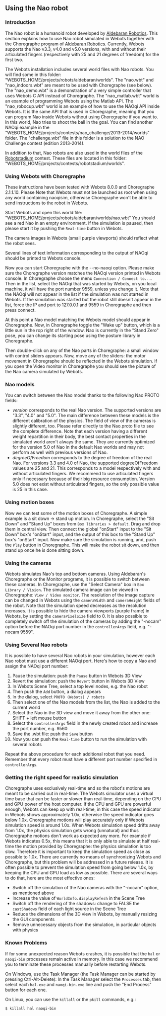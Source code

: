 ## Using the Nao robot

### Introduction

The Nao robot is a humanoid robot developed by [Aldebaran
Robotics](http://www.aldebaran-robotics.com). This section explains how to use
Nao robot simulated in Webots together with the Choregraphe program of
[Aldebaran Robotics](http://www.aldebaran-robotics.com). Currently, Webots
supports the Nao v3.3, v4.0 and v5.0 versions, with and without their
articulated fingers (respectively with 25 and 21 degrees of freedom) for the
first two.

The Webots installation includes several world files with Nao robots. You will
find some in this folder: "WEBOTS\_HOME/projects/robots/aldebaran/worlds". The
"nao.wbt" and "nao\_indoors.wbt" are meant to be used with Choregraphe (see
below). The "nao\_demo.wbt" is a demonstration of a very simple controller that
uses Webots C API instead of Choregraphe. The "nao\_matlab.wbt" world is an
example of programming Webots using the Matlab API. The "nao\_robocup.wbt" world
is an example of how to use the NAOqi API inside Webots. It is the same API that
is used in Choregraphe, meaning that you can program Nao inside Webots without
using Choregraphe if you want to. In this world, Nao tries to shoot the ball in
the goal. You can find another NAOqi example in the
"WEBOTS\_HOME/projects/contests/nao\_challenge/2013-2014/worlds" folder. The
"challenge.wbt" file in this folder is a solution to the NAO Challenge contest
(edition 2013-2014).

In addition to that, Nao robots are also used in the world files of the
[Robotstadium](http://www.robotstadium.org) contest. These files are located in
this folder: "WEBOTS\_HOME/projects/contests/robotstadium/worlds".

### Using Webots with Choregraphe

These instructions have been tested with Webots 8.0.0 and Choregraphe 2.1.1.10.
Please Note that Webots must not be launched as root when using any world
containing naoqisim, otherwise Choregraphe won't be able to send instructions to
the robot in Webots.

Start Webots and open this world file:
"WEBOTS\_HOME/projects/robots/aldebaran/worlds/nao.wbt" You should see a red Nao
in an empty environment. If the simulation is paused, then please start it by
pushing the `Real-time` button in Webots.

The camera images in Webots (small purple viewports) should reflect what the
robot sees.

Several lines of text information corresponding to the output of NAOqi should be
printed to Webots console.

Now you can start Choregraphe with the --no-naoqi option. Please make sure the
Choregraphe version matches the NAOqi version printed in Webots console. In
Choregraphe choose the menu `Connection / Connect to...`. Then in the list,
select the NAOqi that was started by Webots, on you local machine, it will have
the port number 9559, unless you change it. Note that the NAOqi will not appear
in the list if the simulation was not started in Webots. If the simulation was
started but the robot still doesn't appear in the list, force the IP and port to
127.0.0.1 and 9559 in Choregraphe and then press connect.

At this point a Nao model matching the Webots model should appear in
Choregraphe. Now, in Choregraphe toggle the "Wake up" button, which is a little
sun in the rop right of the window. Nao is currently in the "Stand Zero" pose,
you can change its starting pose using the posture library in Choregraphe.

Then double-click on any of the Nao parts in Choregraphe: a small window with
control sliders appears. Now, move any of the sliders: the motor movement in
Choregraphe should be reflected in the Webots simulation. If you open the Video
monitor in Choregraphe you should see the picture of the Nao camera simulated by
Webots.

### Nao models

You can switch between the Nao model thanks to the following Nao PROTO fields:

- *version* corresponds to the real Nao version. The supported versions are "3.3",
"4.0" and "5.0". The main difference between these models is the different
calibration of the physics. The field of view of the cameras is slightly
different, too. Please refer directly to the Nao.proto file to see the complete
difference. Note that each version having a different weight repartition in
their body, the best contact properties in the simulated world aren't always the
same. They are currently optimized for the version 5.0 of Nao in the default Nao
worlds and may not perform as well with previous versions of Nao.
- *degreeOfFreedom* corresponds to the degree of freedom of the real Nao. For
versions 3.3 and 4.0 of Nao, the supported degreeOfFreedom values are 25 and 21.
This corresponds to a model respectively with and without articulated fingers.
We recommend to use articulated fingers only if necessary because of their big
resource consumption. Version 5.0 does not exist without articulated fingers, so
the only possible value is 25 in this case.

### Using motion boxes

Now we can test some of the motion boxes of Choregraphe. A simple example is a
sit down -> stand up motion. In Choregraphe, select the "Sit Down" and "Stand
Up" boxes from `Box libraries > default`. Drag and drop them in central view.
Then connect the global "onStart" input to the "Sit Down" box's "onStart" input,
and the output of this box to the "Stand Up" box's "onStart" input. Now make
sure the simulation is running, and, push the `Play` button in Choregraphe. This
will make the robot sit down, and then stand up once he is done sitting down.

### Using the cameras

Webots simulates Nao's top and bottom cameras. Using Aldebaran's Choregraphe or
the Monitor programs, it is possible to switch between these cameras. In
Choregraphe, use the "Select Camera" box in `Box Library / Vision`. The
simulated camera image can be viewed in Choregraphe: `View / Video monitor`. The
resolution of the image capture can be changed in Webots using the `cameraWidth`
and `cameraHeight` fields of the robot. Note that the simulation speed decreases
as the resolution increases. It is possible to hide the camera viewports (purple
frame) in Webots, by setting the `cameraPixelSize` field to 0. It is also
possible to completely switch off the simulation of the cameras by adding the
"-nocam" option before the NAOqi port number in the `controllerArgs` field, e.g.
"-nocam 9559".

### Using Several Nao robots

It is possible to have several Nao robots in your simulation, however each Nao
robot must use a different NAOqi port. Here's how to copy a Nao and assign the
NAOqi port number:

1. Pause the simulation: push the `Pause` button in Webots 3D View
2. Revert the simulation: push the `Revert` button in Webots 3D View
3. In Webots Scene Tree, select a top level nodes, e.g. the Nao robot
4. Then push the `Add` button, a dialog appears
5. In the dialog, select `PROTO (Webots) / robots`
6. Then select one of the Nao models from the list, the Nao is added to the current
world
7. Select the Nao in the 3D view and move it away from the other one: SHIFT + left
mouse button
8. Select the `controllerArgs` field in the newly created robot and increase the
port number, e.g. 9560
9. Save the .wbt file: push the `Save` button
10. Now you can push the `Real-time` button to run the simulation with several
robots

Repeat the above procedure for each additional robot that you need. Remember
that every robot must have a different port number specified in
`controllerArgs`.

### Getting the right speed for realistic simulation

Choregraphe uses exclusively real-time and so the robot's motions are meant to
be carried out in real-time. The Webots simulator uses a virtual time base that
can be faster or slower than real-time, depending on the CPU and GPU power of
the host computer. If the CPU and GPU are powerful enough, Webots can keep up
with real-time, in this case the speed indicator in Webots shows approximately
1.0x, otherwise the speed indicator goes below 1.0x. Choregraphe motions will
play accurately only if Webots simulation speed is around 1.0x. When Webots
simulation speed drifts away from 1.0x, the physics simulation gets wrong
(unnatural) and thus Choregraphe motions don't work as expected any more. For
example if Webots indicates 0.5x, this means that it is only able to simulate at
half real-time the motion provided by Choregraphe: the physics simulation is too
slow. Therefore it is important to keep the simulation speed as close as possible to 1.0x. There are currently no means of synchronizing Webots and
Choregraphe, but this problem will be addressed in a future release. It is often
possible to prevent the simulation speed from going below 1.0x, by keeping the
CPU and GPU load as low as possible. There are several ways to do that, here are
the most effective ones:

- Switch off the simulation of the Nao cameras with the "-nocam" option, as
mentioned above
- Increase the value of `WorldInfo.displayRefesh` in the Scene Tree
- Switch off the rendering of the shadows: change to FALSE the `castShadows` field
of each light source in the Scene Tree
- Reduce the dimensions of the 3D view in Webots, by manually resizing the GUI
components
- Remove unnecessary objects from the simulation, in particular objects with
physics

### Known Problems

If for some unexpected reason Webots crashes, it is possible that the `hal` or
`naoqi-bin` processes remain active in memory. In this case we recommend you to
terminate these processes manually before restarting Webots.

On Windows, use the Task Manager (the Task Manager can be started by pressing
Ctrl-Alt-Delete): In the Task Manager select the `Processes` tab, then select
each `hal.exe` and `naoqi-bin.exe` line and push the "End Process" button for
each one.

On Linux, you can use the `killall` or the `pkill` commands, e.g.:

```sh
$ killall hal naoqi-bin
```

